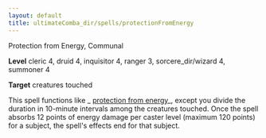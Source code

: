 ```yaml
---
layout: default
title: ultimateComba_dir/spells/protectionFromEnergy
---
```

Protection from Energy, Communal

**Level** cleric 4, druid 4, inquisitor 4, ranger 3, sorcere_dir/wizard 4, summoner 4

**Target** creatures touched

This spell functions like _ [protection from energy](spells/protectionFromEnergy#_protection-from-energy)_, except you divide the duration in 10-minute intervals among the creatures touched. Once the spell absorbs 12 points of energy damage per caster level (maximum 120 points) for a subject, the spell's effects end for that subject.

